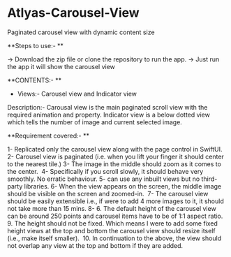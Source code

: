 # Atlyas-Carousel-View
Paginated carousel view with dynamic content size


**Steps to use:- **

-> Download the zip file or clone the repository to run the app.
-> Just run the app it will show the carousel view


**CONTENTS:- **

- Views:- Carousel view and Indicator view 

Description:- 
Carousal view is the main paginated scroll view with the required animation and property.
Indicator view is a below dotted view which tells the number of image and current selected image.

**Requirement covered:- **

1- Replicated only the carousel view along with the page control in SwiftUI.
2- Carousel view is paginated (i.e. when you lift your finger it should center to the nearest tile.)
3- The image in the middle should zoom as it comes to the center. 
4- Specifically if you scroll slowly, it should behave very smoothly. No erratic behaviour.
5- can use any inbuilt views but no third-party libraries.
6- When the view appears on the screen, the middle image should be visible on the screen and zoomed-in. 
7- The carousel view should be easily extensible i.e., if were to add 4 more images to it, it should not take more than 15 mins.
8- 6. The default height of the carousel view can be around 250 points and carousel items have to be of 1:1 aspect ratio. 
9. The height should not be fixed. Which means I were to add some fixed height views at the top and bottom the carousel view should resize itself (i.e., make itself smaller). 
10. In continuation to the above, the view should not overlap any view at the top and bottom if they are added.













